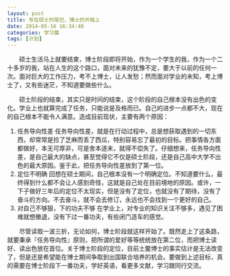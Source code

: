```yaml
---
layout: post
title: 写在硕士的尾巴、博士的开端上
date: 2014-05-16 16:34:40
categories: 学习篇
tags: [计划]
---
```

　　硕士生活马上就要结束，博士阶段即将开始，作为一个学生的我，作为一个二十多岁的我，站在人生的这个路口，面对未来的犹豫不定，要大于以前的任何一次。面对巨大的工作压力，考不上博士，让人发愁；然而面对学业的未知，考上博士了，又有些迷茫，不知道要做些什么。

　　硕士阶段的结束，其实只是时间的结束，这个阶段的自己根本没有出色的变化。学业上也就算完成了任务，只能说是及格而已。自己的进步一点都不大，现在的自己根本不能令人满意。造成目前现状，主要有两个原因：
1. 任务导向性差
任务导向性差，就是在行动过程中，总是想获取遇到的一切东西，却常常是捡了芝麻而丢了西瓜，特别容易忘了最初的目标。把事情各方面都做好，本无可厚非，可是舍本逐末，就得不偿失了。仔细想来，任务导向性差，是自己最大的缺点，甚至觉得它不仅是硕士阶段，还是自己高中大学不出色的最大原因。鉴于此，把任务导向性差放到了第一位。<!--more-->
2. 定位不明确
回想在硕士期间，自己根本没有一个明确定位。不知道要什么，最终得到什么都不会让人感到奇怪，这就是自己处在目前境地的原因。或许，一下子做好三年后的定位不太现实，但是没有了定位，也就没有了期待，没有了奋斗的方向。不去奋斗，就不会去修订，永远也不会找到一个更好的自己。
3. 对自己不够狠，下的功夫不够
在学业上，对专业的知识关注不够多，遇见了困难就想撤退，没有下过一番功夫，有些闭门造车的感觉。

　　尽管读取一波三折，无论如何，博士阶段就这样开始了。既然走上了这条路，就要秉承『任务导向性』原则，把所谓的爱好等等统统放在第二位，而把博士读好、读出色放在首位。关于博士阶段的定位，目前土鳖博士的事实估计是无法改变了，但是还是希望能在博士期间争取到出国联合培养的机会。要做到上述目标，真的需要在博士阶段下一番功夫，学好英语，看更多文献，学习跟同行交流。
